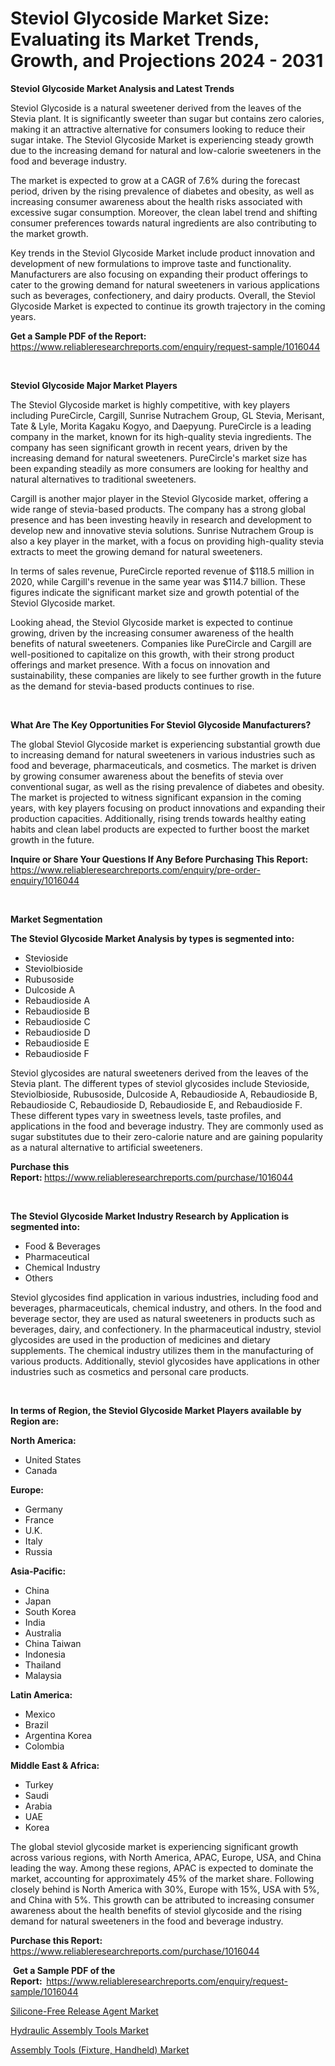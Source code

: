 <p><h1>Steviol Glycoside Market Size: Evaluating its Market Trends, Growth, and Projections 2024 - 2031</h1></p><p><strong>Steviol Glycoside Market Analysis and Latest Trends</strong></p>
<p><p>Steviol Glycoside is a natural sweetener derived from the leaves of the Stevia plant. It is significantly sweeter than sugar but contains zero calories, making it an attractive alternative for consumers looking to reduce their sugar intake. The Steviol Glycoside Market is experiencing steady growth due to the increasing demand for natural and low-calorie sweeteners in the food and beverage industry.</p><p>The market is expected to grow at a CAGR of 7.6% during the forecast period, driven by the rising prevalence of diabetes and obesity, as well as increasing consumer awareness about the health risks associated with excessive sugar consumption. Moreover, the clean label trend and shifting consumer preferences towards natural ingredients are also contributing to the market growth.</p><p>Key trends in the Steviol Glycoside Market include product innovation and development of new formulations to improve taste and functionality. Manufacturers are also focusing on expanding their product offerings to cater to the growing demand for natural sweeteners in various applications such as beverages, confectionery, and dairy products. Overall, the Steviol Glycoside Market is expected to continue its growth trajectory in the coming years.</p></p>
<p><strong>Get a Sample PDF of the Report:&nbsp;</strong> <a href="https://www.reliableresearchreports.com/enquiry/request-sample/1016044">https://www.reliableresearchreports.com/enquiry/request-sample/1016044</a></p>
<p>&nbsp;</p>
<p><strong>Steviol Glycoside Major Market Players</strong></p>
<p><p>The Steviol Glycoside market is highly competitive, with key players including PureCircle, Cargill, Sunrise Nutrachem Group, GL Stevia, Merisant, Tate & Lyle, Morita Kagaku Kogyo, and Daepyung. PureCircle is a leading company in the market, known for its high-quality stevia ingredients. The company has seen significant growth in recent years, driven by the increasing demand for natural sweeteners. PureCircle's market size has been expanding steadily as more consumers are looking for healthy and natural alternatives to traditional sweeteners.</p><p>Cargill is another major player in the Steviol Glycoside market, offering a wide range of stevia-based products. The company has a strong global presence and has been investing heavily in research and development to develop new and innovative stevia solutions. Sunrise Nutrachem Group is also a key player in the market, with a focus on providing high-quality stevia extracts to meet the growing demand for natural sweeteners.</p><p>In terms of sales revenue, PureCircle reported revenue of $118.5 million in 2020, while Cargill's revenue in the same year was $114.7 billion. These figures indicate the significant market size and growth potential of the Steviol Glycoside market.</p><p>Looking ahead, the Steviol Glycoside market is expected to continue growing, driven by the increasing consumer awareness of the health benefits of natural sweeteners. Companies like PureCircle and Cargill are well-positioned to capitalize on this growth, with their strong product offerings and market presence. With a focus on innovation and sustainability, these companies are likely to see further growth in the future as the demand for stevia-based products continues to rise.</p></p>
<p>&nbsp;</p>
<p><strong>What Are The Key Opportunities For Steviol Glycoside Manufacturers?</strong></p>
<p><p>The global Steviol Glycoside market is experiencing substantial growth due to increasing demand for natural sweeteners in various industries such as food and beverage, pharmaceuticals, and cosmetics. The market is driven by growing consumer awareness about the benefits of stevia over conventional sugar, as well as the rising prevalence of diabetes and obesity. The market is projected to witness significant expansion in the coming years, with key players focusing on product innovations and expanding their production capacities. Additionally, rising trends towards healthy eating habits and clean label products are expected to further boost the market growth in the future.</p></p>
<p><strong>Inquire or Share Your Questions If Any Before Purchasing This Report:</strong> <a href="https://www.reliableresearchreports.com/enquiry/pre-order-enquiry/1016044">https://www.reliableresearchreports.com/enquiry/pre-order-enquiry/1016044</a></p>
<p>&nbsp;</p>
<p><strong>Market Segmentation</strong></p>
<p><strong>The Steviol Glycoside Market Analysis by types is segmented into:</strong></p>
<p><ul><li>Stevioside</li><li>Steviolbioside</li><li>Rubusoside</li><li>Dulcoside A</li><li>Rebaudioside A</li><li>Rebaudioside B</li><li>Rebaudioside C</li><li>Rebaudioside D</li><li>Rebaudioside E</li><li>Rebaudioside F</li></ul></p>
<p><p>Steviol glycosides are natural sweeteners derived from the leaves of the Stevia plant. The different types of steviol glycosides include Stevioside, Steviolbioside, Rubusoside, Dulcoside A, Rebaudioside A, Rebaudioside B, Rebaudioside C, Rebaudioside D, Rebaudioside E, and Rebaudioside F. These different types vary in sweetness levels, taste profiles, and applications in the food and beverage industry. They are commonly used as sugar substitutes due to their zero-calorie nature and are gaining popularity as a natural alternative to artificial sweeteners.</p></p>
<p><strong>Purchase this Report:&nbsp;</strong><a href="https://www.reliableresearchreports.com/purchase/1016044">https://www.reliableresearchreports.com/purchase/1016044</a></p>
<p>&nbsp;</p>
<p><strong>The Steviol Glycoside Market Industry Research by Application is segmented into:</strong></p>
<p><ul><li>Food & Beverages</li><li>Pharmaceutical</li><li>Chemical Industry</li><li>Others</li></ul></p>
<p><p>Steviol glycosides find application in various industries, including food and beverages, pharmaceuticals, chemical industry, and others. In the food and beverage sector, they are used as natural sweeteners in products such as beverages, dairy, and confectionery. In the pharmaceutical industry, steviol glycosides are used in the production of medicines and dietary supplements. The chemical industry utilizes them in the manufacturing of various products. Additionally, steviol glycosides have applications in other industries such as cosmetics and personal care products.</p></p>
<p>&nbsp;</p>
<p><strong>In terms of Region, the Steviol Glycoside Market Players available by Region are:</strong></p>
<p>
    <p> <strong> North America: </strong>
        <ul>
            <li>United States</li>
            <li>Canada</li>
        </ul>
        </p> 
    <p> <strong> Europe: </strong>
        <ul>
            <li>Germany</li>
            <li>France</li>
            <li>U.K.</li>
            <li>Italy</li>
            <li>Russia</li>
        </ul>
        </p> 
    <p> <strong> Asia-Pacific: </strong>
        <ul>
            <li>China</li>
            <li>Japan</li>
            <li>South Korea</li>
            <li>India</li>
            <li>Australia</li>
            <li>China Taiwan</li>
            <li>Indonesia</li>
            <li>Thailand</li>
            <li>Malaysia</li>
        </ul>
        </p> 
    <p> <strong> Latin America: </strong>
        <ul>
            <li>Mexico</li>
            <li>Brazil</li>
            <li>Argentina Korea</li>
            <li>Colombia</li>
        </ul>
        </p> 
    <p> <strong> Middle East & Africa: </strong>
        <ul>
            <li>Turkey</li>
            <li>Saudi</li>
            <li>Arabia</li>
            <li>UAE</li>
            <li>Korea</li>
        </ul>
    </p>
    </p>
<p><p>The global steviol glycoside market is experiencing significant growth across various regions, with North America, APAC, Europe, USA, and China leading the way. Among these regions, APAC is expected to dominate the market, accounting for approximately 45% of the market share. Following closely behind is North America with 30%, Europe with 15%, USA with 5%, and China with 5%. This growth can be attributed to increasing consumer awareness about the health benefits of steviol glycoside and the rising demand for natural sweeteners in the food and beverage industry.</p></p>
<p><strong>Purchase this Report: </strong><a href="https://www.reliableresearchreports.com/purchase/1016044">https://www.reliableresearchreports.com/purchase/1016044</a></p>
<p>&nbsp;<strong>Get a Sample PDF of the Report:&nbsp;&nbsp;</strong><a href="https://www.reliableresearchreports.com/enquiry/request-sample/1016044">https://www.reliableresearchreports.com/enquiry/request-sample/1016044</a></p>
<p><strong></strong></p>
<p><p><a href="https://view.publitas.com/reportprime-1/silicone-free-release-agent-market-provides-detailed-segmentation-of-this-market-based-on-type-application-and-region-and-forecast-for-the-period-from-2023-2030/">Silicone-Free Release Agent Market</a></p><p><a href="https://view.publitas.com/reportprime-1/hydraulic-assembly-tools-market-offer-valuable-insights-into-market-size-market-share-market-trends-and-projections-spanning-from-2023-to-2030/">Hydraulic Assembly Tools Market</a></p><p><a href="https://view.publitas.com/reportprime-1/assembly-tools-fixture-handheld-market-research-report-unlocks-analysis-on-the-market-financial-status-market-size-and-market-revenue-upto-2030/">Assembly Tools (Fixture, Handheld) Market</a></p></p>